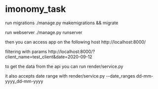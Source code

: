 # imonomy_task

run migrations
./manage.py makemigrations && migrate

run webserver
./manage.py runserver

then you can access app on the following host
http://localhost:8000/

filtering with params 
http://localhost:8000/?client_name=test_client&date=2020-09-12

to get the data from the api you can run 
render/service.py

it also accepts date range with 
render/service.py --date_ranges dd-mm-yyyy_dd-mm-yyyy
